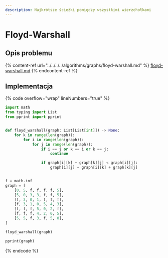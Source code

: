 ```yaml
---
description: Najkrótsze ścieżki pomiędzy wszystkimi wierzchołkami
---
```


# Floyd-Warshall

## Opis problemu

{% content-ref url="../../../../algorithms/graphs/floyd-warshall.md" %}
[floyd-warshall.md](../../../../algorithms/graphs/floyd-warshall.md)
{% endcontent-ref %}

## Implementacja

{% code overflow="wrap" lineNumbers="true" %}
```python
import math
from typing import List
from pprint import pprint


def floyd_warshall(graph: List[List[int]]) -> None:
    for k in range(len(graph)):
        for i in range(len(graph)):
            for j in range(len(graph)):
                if i == j or k == i or k == j:
                    continue

                if graph[i][k] + graph[k][j] < graph[i][j]:
                    graph[i][j] = graph[i][k] + graph[k][j]


f = math.inf
graph = [
    [0, 5, f, f, f, f, 5],
    [5, 0, 3, 3, f, f, 5],
    [f, 3, 0, 1, f, f, f],
    [f, 3, 1, 0, 5, 4, 3],
    [f, f, f, 5, 0, 2, f],
    [f, f, f, 4, 2, 0, 5],
    [5, 5, f, 3, f, 5, 0],
]

floyd_warshall(graph)

pprint(graph)
```
{% endcode %}
